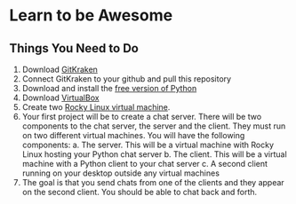 # Learn to be Awesome

## Things You Need to Do

1. Download [GitKraken](https://www.gitkraken.com/)
2. Connect GitKraken to your github and pull this repository
3. Download and install the [free version of Python](https://www.jetbrains.com/pycharm/)
4. Download [VirtualBox](https://www.virtualbox.org/)
5. Create two [Rocky Linux virtual machine](https://rockylinux.org/).
6. Your first project will be to create a chat server. There will be two components to the chat server, the server and the client. They must run on two different virtual machines. You will have the following components:
  a. The server. This will be a virtual machine with Rocky Linux hosting your Python chat server
  b. The client. This will be a virtual machine with a Python client to your chat server
  c. A second client running on your desktop outside any virtual machines
7. The goal is that you send chats from one of the clients and they appear on the second client. You should be able to chat back and forth.
